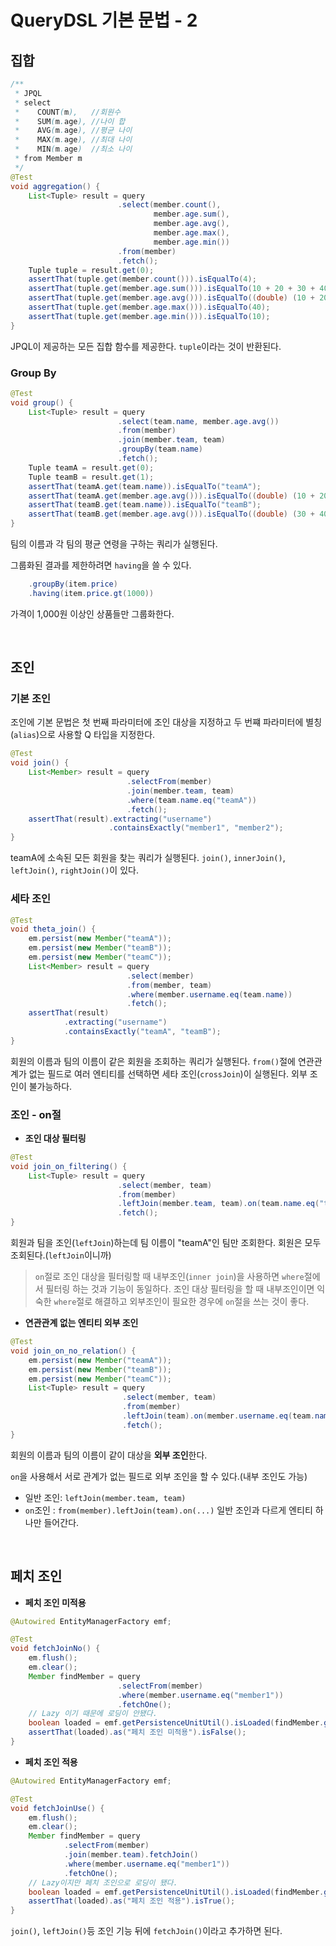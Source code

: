 # QueryDSL 기본 문법 - 2

## 집합
```java
/**
 * JPQL
 * select
 *    COUNT(m),   //회원수
 *    SUM(m.age), //나이 합
 *    AVG(m.age), //평균 나이
 *    MAX(m.age), //최대 나이
 *    MIN(m.age)  //최소 나이
 * from Member m
 */
@Test
void aggregation() {
    List<Tuple> result = query
                        .select(member.count(),
                                member.age.sum(),
                                member.age.avg(),
                                member.age.max(),
                                member.age.min())
                        .from(member)
                        .fetch();
    Tuple tuple = result.get(0);
    assertThat(tuple.get(member.count())).isEqualTo(4);
    assertThat(tuple.get(member.age.sum())).isEqualTo(10 + 20 + 30 + 40);
    assertThat(tuple.get(member.age.avg())).isEqualTo((double) (10 + 20 + 30 + 40) / 4);
    assertThat(tuple.get(member.age.max())).isEqualTo(40);
    assertThat(tuple.get(member.age.min())).isEqualTo(10);
}
```
JPQL이 제공하는 모든 집합 함수를 제공한다. `tuple`이라는 것이 반환된다.

### Group By
```java
@Test
void group() {
    List<Tuple> result = query
                        .select(team.name, member.age.avg())
                        .from(member)
                        .join(member.team, team)
                        .groupBy(team.name)
                        .fetch();
    Tuple teamA = result.get(0);
    Tuple teamB = result.get(1);
    assertThat(teamA.get(team.name)).isEqualTo("teamA");
    assertThat(teamA.get(member.age.avg())).isEqualTo((double) (10 + 20) / 2);
    assertThat(teamB.get(team.name)).isEqualTo("teamB");
    assertThat(teamB.get(member.age.avg())).isEqualTo((double) (30 + 40) / 2);
}
```
팀의 이름과 각 팀의 평균 연령을 구하는 쿼리가 실행된다.

그룹화된 결과를 제한하려면 `having`을 쓸 수 있다.
```java
    .groupBy(item.price)
    .having(item.price.gt(1000))
```
가격이 1,000원 이상인 상품들만 그룹화한다.

<br>

## 조인

### 기본 조인
조인에 기본 문법은 첫 번째 파라미터에 조인 대상을 지정하고 두 번쨰 파라미터에 별칭(`alias`)으로 사용할 Q 타입을 지정한다.
```java
@Test
void join() {
    List<Member> result = query
                          .selectFrom(member)
                          .join(member.team, team)
                          .where(team.name.eq("teamA"))
                          .fetch();
    assertThat(result).extracting("username")
                      .containsExactly("member1", "member2");
}
```
teamA에 소속된 모든 회원을 찾는 쿼리가 실행된다. `join()`, `innerJoin()`, `leftJoin()`, `rightJoin()`이 있다.

### 세타 조인
```java
@Test
void theta_join() {
    em.persist(new Member("teamA"));
    em.persist(new Member("teamB"));
    em.persist(new Member("teamC"));
    List<Member> result = query
                          .select(member)
                          .from(member, team)
                          .where(member.username.eq(team.name))
                          .fetch();
    assertThat(result)
            .extracting("username")
            .containsExactly("teamA", "teamB");
}
```
회원의 이름과 팀의 이름이 같은 회원을 조회하는 쿼리가 실행된다. `from()`절에 연관관계가 없는 필드로 여러 엔티티를 선택하면 세타 조인(`crossJoin`)이 실행된다.
외부 조인이 불가능하다.

### 조인 - on절

- **조인 대상 필터링**
```java
@Test
void join_on_filtering() {
    List<Tuple> result = query
                        .select(member, team)
                        .from(member)
                        .leftJoin(member.team, team).on(team.name.eq("teamA"))
                        .fetch();
}
```
회원과 팀을 조인(`leftJoin`)하는데 팀 이름이 "teamA"인 팀만 조회한다. 회원은 모두 조회된다.(`leftJoin`이니까)
> `on`절로 조인 대상을 필터링할 때 내부조인(`inner join`)을 사용하면 `where`절에서 필터링 하는 것과 기능이 동일하다. 조인 대상 필터링을 할 때 내부조인이면
> 익숙한 `where`절로 해결하고 외부조인이 필요한 경우에 `on`절을 쓰는 것이 좋다.

- **연관관계 없는 엔티티 외부 조인**
```java
@Test
void join_on_no_relation() {
    em.persist(new Member("teamA"));
    em.persist(new Member("teamB"));
    em.persist(new Member("teamC"));
    List<Tuple> result = query
                         .select(member, team)
                         .from(member)
                         .leftJoin(team).on(member.username.eq(team.name))
                         .fetch();
}
```
회원의 이름과 팀의 이름이 같이 대상을 **외부 조인**한다.

`on`을 사용해서 서로 관계가 없는 필드로 외부 조인을 할 수 있다.(내부 조인도 가능)
- 일반 조인: `leftJoin(member.team, team)`
- `on`조인 : `from(member).leftJoin(team).on(...)` 일반 조인과 다르게 엔티티 하나만 들어간다.

<br>

## 페치 조인

- **페치 조인 미적용**
```java
@Autowired EntityManagerFactory emf;

@Test
void fetchJoinNo() {
    em.flush();
    em.clear();
    Member findMember = query
                        .selectFrom(member)
                        .where(member.username.eq("member1"))
                        .fetchOne();
    // Lazy 이기 때문에 로딩이 안됐다.
    boolean loaded = emf.getPersistenceUnitUtil().isLoaded(findMember.getTeam());
    assertThat(loaded).as("페치 조인 미적용").isFalse();
}
```

- **페치 조인 적용**
```java
@Autowired EntityManagerFactory emf;

@Test
void fetchJoinUse() {
    em.flush();
    em.clear();
    Member findMember = query
            .selectFrom(member)
            .join(member.team).fetchJoin()
            .where(member.username.eq("member1"))
            .fetchOne();
    // Lazy이지만 페치 조인으로 로딩이 됐다.
    boolean loaded = emf.getPersistenceUnitUtil().isLoaded(findMember.getTeam());
    assertThat(loaded).as("페치 조인 적용").isTrue();
}
```
`join()`, `leftJoin()`등 조인 기능 뒤에 `fetchJoin()`이라고 추가하면 된다.